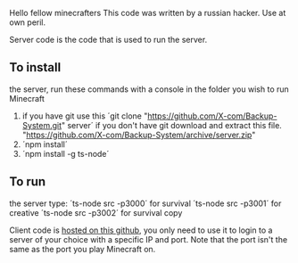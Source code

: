 Hello fellow minecrafters
This code was written by a russian hacker. Use at own peril.

Server code is the code that is used to run the server.

## To install
the server, run these commands with a console in the folder you wish to run Minecraft
1. if you have git use this ´git clone "https://github.com/X-com/Backup-System.git" server´
   if you don't have git download and extract this file. "https://github.com/X-com/Backup-System/archive/server.zip"
2. ´npm install´
3. ´npm install -g ts-node´

## To run
the server type:
´ts-node src -p3000´ for survival
´ts-node src -p3001´ for creative
´ts-node src -p3002´ for survival copy

Client code is [hosted on this github](https://x-com.github.io/Backup-System/),
you only need to use it to login to a server of your choice with a specific IP and port.
Note that the port isn't the same as the port you play Minecraft on.
